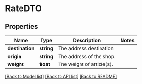 # RateDTO

## Properties
Name | Type | Description | Notes
------------ | ------------- | ------------- | -------------
**destination** | **string** | The address destination | 
**origin** | **string** | The address of the shop. | 
**weight** | **float** | The weight of article(s). | 

[[Back to Model list]](../../README.md#documentation-for-models) [[Back to API list]](../../README.md#documentation-for-api-endpoints) [[Back to README]](../../README.md)

